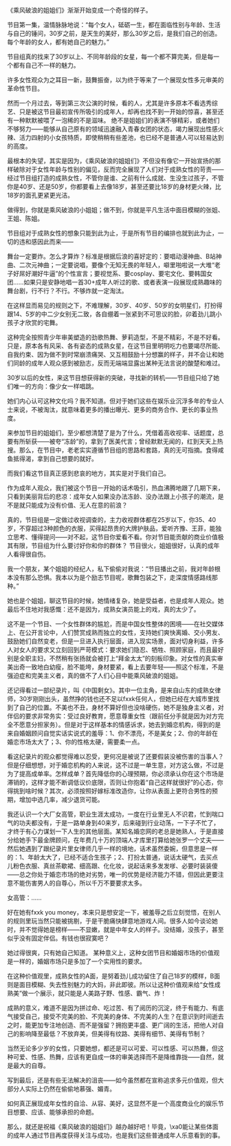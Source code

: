《乘风破浪的姐姐们》渐渐开始变成一个奇怪的样子。

节目第一集，温情脉脉地说：“每个女人，砥砺一生，都在面临性别与年龄、生活与自己的锤问，30岁之前，是天生的美好，那么30岁之后，是我们自己的创造。每个年龄的女人，都有她自己的魅力。”

节目组真的找来了30岁以上、不同年龄段的女星，每一个都不算完美，但是每一个都有自己不一样的魅力。

许多女性观众为之耳目一新，鼓舞振奋，以为终于等来了一个展现女性多元审美的革命性节目。

然而一个月过去，等到第三次公演的时候，看的人，尤其是许多原本不看选秀综艺、只是被这节目最初宣传所吸引的成年人，却再也找不到一开始的惊喜，甚至还有一种默默被喂了一泡稀的不是滋味。 绝不是姐姐们的表演不够精彩，或者她们不够努力——能够从自己原有的领域迅速融入青春女团的状态，竭力展现出性感火辣、活力四射的小女孩特质，即使稍稍有些差池，也已经不是普通人可以轻易达到的高度。

最根本的失望，其实是因为，《乘风破浪的姐姐们》不但没有像它一开始宣扬的那样破除对于女性年龄与性别的偏见，反而完全展现了人们对于成熟女性的苛责——经过节目组打造的成熟女性，不管你是谁、之前有什么成就、生没生过孩子，不管你是40岁、还是50岁，你都要看上去像18岁，甚至还要比18岁的身材更火辣，比18岁的面孔更紧更光洁。

做得到，你就是乘风破浪的小姐姐；做不到，你就是平凡生活中面目模糊的张姐、王姐、陈姐。

节目组对于成熟女性的想象只能到此为止，于是所有节目的编排也就到此为止，一切的违和感因此而来——

舞台一定要炸。怎么才算炸？标准是根据后浪的喜好定的：要唱动漫神曲、B站神曲、二次元神曲；一定要说唱，要像个无知无畏的年轻人，噼里啪啦说一大堆“老子好屌好潮好牛逼”的个性宣言；要视觉系、要cosplay、要宅文化、要韩国女团……如果只是安静地唱一首30+成年人听过的歌、或者表演一段展现成熟趣味的舞台剧，行不行？不行。不够炸就一定淘汰。

在这样显而易见的规则之下，不难理解，30岁、40岁、50岁的女明星们，打扮得跟14、5岁的中二少女别无二致，各自绷着一张紧到不可思议的脸，卯着劲儿跳小孩子才欣赏的宅舞。

这种完全按照青少年审美塑造的劲歌热舞、萝莉造型，不是不精彩，不是不好看。只是，原本各有风采、各有姿态的成熟女星，在这节目里明明吃力也要竭尽所能、自我约束、因为做不到时常崩溃痛哭、又互相鼓励十分想赢的样子，并不会让和她们同龄的成年人观众感到被励志，反而无端端显露出某种无法言说的酸楚和难过。

30岁以后的女性，来这节目想获得新的突破，寻找新的转机——节目组只给了她们唯一的方向：像少女一样唱跳。

她们内心认可这种文化吗？我不知道。但对于她们这些在娱乐业沉浮多年的专业人士来说，不被淘汰，就意味着更多的播出曝光、更多的商务合作、更长的事业热度。

来参加节目的姐姐们，至少都想清楚了是为了什么，凭借着高收视率、话题度，总要有所斩获——被夸“冻龄”的，拿到了医美代言；曾经默默无闻的，红到天天上热搜。那么，在节目中，老老实实遵循节目组的思路和套路，真的无可指摘。食得咸鱼抵得渴，拿到自己想要的就好。

而我们看这节目真正感到悲哀的地方，其实是对于我们自己。

作为成年人观众，我们被这个节目一开始的话术吸引，热血沸腾地跟了几期下来，只看到美丽背后的悲凉：成年女人如果没办法冻龄、没办法跟上小孩子的潮流，是不是就只能成为没有价值、无人在意的前浪？

真的，节目组是一定做过收视调查的，主力收视群体都在25岁以下，你35、40岁，不穿超过3种颜色的衣服，买得起昂贵的大牌护肤品，爱听齐豫、王菲，能独立思考、懂得提问——对不起，这节目你爱看不看。你对节目能贡献的商业价值极其有限，节目组为什么要讨好你和你的群体？ 节目很火，姐姐很好，认真的成年人看得很自伤。

我一个朋友，某个姐姐的经纪人，私下偷偷对我说：“节目播出之前，我对年龄根本没有那么恐惧。我本以为是个励志节目呢，歌舞包装之下，走深度情感路线那种。”

她也是个姐姐，聊这节目的时候，她情绪复杂，她是受益者，也是成年人观众。她最后不住地对我感慨：还不是因为，成熟女演员能上的戏，真的太少了。

这不是一个节目、一个女性群体的尴尬，而是中国女性整体的困境——在社交媒体上、在公开言论中，人们赞赏成熟而独立的女性，支持她们爽快离婚、交小男友、鼓励她们自然变老，但是一旦进入执行层面，进入现实场景，面对切身利益，许多人对女人的要求又立刻回到严苛模式：要求她们隐忍、牺牲、照顾家庭，而且最好别是全职主妇，不然稍有张扬就会被打上“拜金太太”的刻板印象。对女性的真实审美出奇一致地白幼瘦，脸不能垮，身材要紧，看上去要年轻——照这个标准，不是强迫症和完美主义者，真的做不了人们心目中能乘风破浪的姐姐。

还记得看过一部纪录片，叫《中国剩女》。其中一位主角，是来自山东的成熟女律师，30岁刚刚出头，虽然挣的钱也还不足以fxxk任何人，但她已经在大城市里找到了自己的位置。不美也不丑，身材不算好但也没啥硬伤，她不是独身主义者，对伴侣的要求非常务实：受过良好教育，愿意尊重女性（跟前任分手就是因为对方完全不愿意分担家务）。但是对于这样基本的情感诉求，她去到婚恋机构，得到的是来自婚姻顾问自觉实话实说式的羞辱：1、你不漂亮，不是美女；2、你的年龄在婚恋市场太大了；3、你的性格太硬，需要柔一点。

看这纪录片的观众都觉得难以忍受，更何况是被说了还要假装没被伤害的当事人？但是仔细想想，对于婚恋机构的人来说，这不过是一单生意，对方这么做，不过是为了提高成单率。怎样成单？首先降低你的心理预期，你必须承认你在这个市场是滞销的，这样才能不断调低议价底限，否则让你抱着“自己这样就很好”的心态，你得挑到啥时候？其次，必须按照好嫁标准改造你，让你从表面上更符合男性的预期，增加中选几率，减少退货可能。

我还认识一个大厂女高管，职业生涯太成功，一度在行业里无人不识君，忙到喘口气的功夫都没有，于是一路单身到40来岁，后来碰到行业动荡，一下子不忙了，才终于有心力谋划一下人生的其他层面。某知名婚恋网的老总是她熟人，于是直接分给她手下最金牌顾问，在年费几十万的顶端人才库里打算给她张罗一个丈夫——然后她遇到了跟纪录片里女律师几乎一样的境地，话术虽然委婉，但意思是一样的：1、年龄太大了，已经不适合生孩子；2、打扮太普通，说话太硬气，去买点儿粉色衣服、真丝茶歇裙、细高跟、化化妆，说起话来多发发嗲、必要时装装傻——总之你处于婚恋市场的绝对劣势，唯一的优势是经济能力不错，但因此更要注意不能伤害男人的自尊心，所以千万不要要求太多。

女高管：……

好在她有fxxk you money，本来只是想安定一下，被羞辱之后立刻觉悟，在别人的规则里玩当然只能被挑剔，于是干脆痛快肆意地游戏人间。很多人如今谈论她时，并不觉得她是榜样——不显嫩，就是中年女人的样子。没结婚，没孩子，甚至似乎没有固定伴侣。有钱也很寂寞吧？

她过得很爽，只有她自己知道。 某种意义上，这种女团节目和婚姻市场的价值观是一样的，婚姻市场只是多加了一个实用性的要求。

在这种价值观里，成熟女性的A面，是努着劲儿成功留住了自己18岁的模样，B面则是面目模糊、失去性别魅力的大妈，非此即彼。所以让这种价值观来给“女性成熟美”做一个展示，就只能是人美路子野、性感、霸气、炸！

成熟的意义，难道不是因为拼过命、吃过苦、有了阅历的沉淀，终于有能力、有底气接受自己，接受不完美的脸、不完美的身体、不完美的人生？在意识到时间逝去之时，能更加专注地创造、而不是强留？拥抱更丰盛、更广阔的生活，把他人对自己的影响降至最低？不放弃美，但美得有纹路、美得有细节、美得有节制？

当然无论多少岁的女性，只要她想，都还是可以可爱、可以性感、可以热舞，但这种可爱、性感、热舞，应该有更自成一体的审美选择而不是降维靠拢——自然，就是最大的自尊。

写到最后，还是有些无法解决的沮丧——如今虽然都在宣称追求多元价值观，但大部分人实际上仍然在偷偷地慕强、媚青。

如何真正展现成年女性的自洽、从容、美好，这显然不是一个高度商业化的娱乐节目想要、应该、能够承担的命题。

那么，就还是祝福《乘风破浪的姐姐们》越办越好吧！毕竟，\xa0能让某些体面的成年人通过节目再度获得关注与成功，也是我们这些普通成年人乐意看到的事。 
